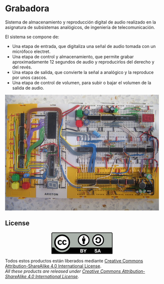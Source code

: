 # Grabadora
Sistema de almacenamiento y reproducción digital de audio realizado en la asignatura de subsistemas analógicos, de ingeniería de telecomunicación.

El sistema se compone de:
- Una etapa de entrada, que digitaliza una señal de audio tomada con un micrófoco electret.
- Una etapa de control y almacenamiento, que permite grabar aproximadamente 12 segundos de audio y reproducirlos del derecho y del revés.
- Una etapa de salida, que convierte la señal a analógico y la reproduce por unos cascos.
- Una etapa de control de volumen, para subir o bajar el volumen de la salida de audio.

<p align="center">
<img src="images/IMG_0313.jpg" width="700" align = "center">
</p>

## License
<p align="center">
<img src="license/by-sa.png" align = "center">
</p>

Todos estos productos están liberados mediante [Creative Commons Attribution-ShareAlike 4.0 International License](http://creativecommons.org/licenses/by-sa/4.0/).  
_All these products are released under [Creative Commons Attribution-ShareAlike 4.0 International License](http://creativecommons.org/licenses/by-sa/4.0/)._
